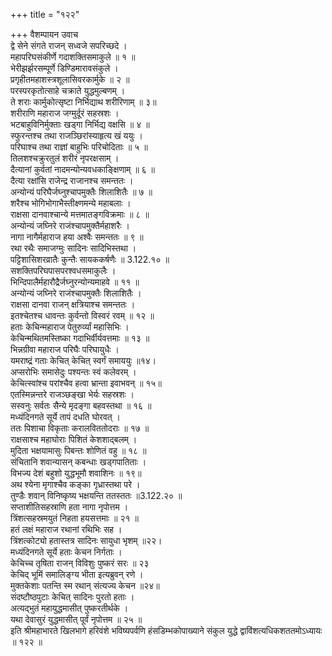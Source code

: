 +++
title = "१२२"

+++
वैशम्पायन उवाच  
द्वे सेने संगते राजन् सध्वजे सपरिच्छदे ।  
महापरिघसंकीर्णे गदाशक्तिसमाकुले ॥ १ ॥  
भेरीझर्झरसम्पूर्णे डिण्डिमारावसंकुले ।  
प्रगृहीतमहाशस्त्रशूलासिवरकार्मुके ॥ २ ॥  
परस्परकृतोत्साहे चक्राते युद्धमुल्बणम् ।  
ते शराः कार्मुकोत्सृष्टा निर्भिद्याथ शरीरिणाम् ॥ ३॥  
शरीराणि महाराज जग्मुर्दूरं सहस्रशः ।  
भटबाहुविनिर्मुक्ताः खड्गा निर्भिद्य वक्षसि ॥ ४ ॥  
स्फुरन्तश्च तथा राजञ्छिरांस्याहृत्य खं ययुः ।  
परिघाश्च तथा राज्ञां बाहुभिः परिचोदिताः ॥ ५ ॥  
तिलशश्चक्रुरतुलं शरीरं नृपरक्षसाम् ।  
दैत्यानां कुर्वतां नादमन्योन्यवधकाङ्क्षिणाम् ॥ ६ ॥  
दैत्या रक्षांसि राजेन्द्र राजानश्च समन्ततः ।  
अन्योन्यं परिघैर्जघ्नुश्चापमुक्तैः शिलाशितैः ॥ ७ ॥  
शरैश्च भोगिभोगाभैस्तीक्ष्णमन्ये महाबलाः ।  
राक्षसा दानवाश्चान्ये मत्तमातङ्गविक्रमाः ॥ ८ ॥  
अन्योन्यं जघ्निरे राजंश्चापमुक्तैर्महाशरैः ।  
नागा नागैर्महाराज हया अश्वैः समन्ततः ॥ ९ ॥  
रथा रथैः समाजग्मुः सादिनः सादिभिस्तथा ।  
पट्टिशासिशरव्रातैः कुन्तैः सायककर्षणैः ॥ 3.122.१० ॥  
सशक्तिपरिघपासपरश्वधसमाकुलैः ।  
भिन्दिपालैर्महारौद्रैर्जघ्नुरन्योन्यमाहवे ॥ ११ ॥  
अन्योन्यं जघ्निरे राजंश्चापमुक्तैः शिलाशितैः ।  
राक्षसा दानवा राजन् क्षत्रियाश्च समन्ततः ।  
इतश्चेतश्च धावन्तः कुर्वन्तो विस्वरं रवम् ॥ १२ ॥  
हताः केचिन्महाराज पेतुरुर्व्यां महासिभिः ।  
केचिन्मथितमस्तिष्का गदाभिर्वीर्यवत्तमाः ॥ १३ ॥  
भिन्नग्रीवा महाराज परिघैः परिघायुधैः ।  
यमराष्द्रं गताः केचित् केचित् स्वर्गं समाययुः ॥१४।  
अप्सरोभिः समासेदुः पश्यन्तः स्वं कलेवरम् ।  
केचित्स्वांश्च परांश्चैव हत्वा भ्रान्ता इवाभवन् ॥ १५॥  
एतस्मिन्नन्तरे राजञ्छङ्खा भेर्यः सहस्रशः ।  
सस्वनुः सर्वतः सैन्ये मृदङ्गा बहवस्तथा ॥ १६ ॥  
मध्यंदिनगते सूर्ये तापं दधति घोरवत् ।  
ततः पिशाचा विकृताः करालविततोदराः ॥ १७ ॥  
राक्षसाश्च महाघोराः पिशितं केशशाद्बलम् ।  
मुदिता भक्षयामासुः पिबन्तः शोणितं वहु ॥ १८ ॥  
संचितानि शवान्यासन् कबन्धाः खड्गपातिताः ।  
विभज्य देशं बहुशो युद्धभूमौ शवाशिनः ॥ १९॥  
अथ श्येना मृगाश्चैव कङ्का गृध्रास्तथा परे ।  
तुण्डैः शवान् विनिष्कृष्य भक्षयन्ति ततस्ततः ॥3.122.२० ॥  
सप्ताशीतिसहस्राणि हता नागा नृपोत्तम ।  
त्रिंशत्सहस्रमयुतं निहता हयसत्तमाः ॥ २१ ॥  
हतं लक्षं महाराज रथानां रथिभिः सह ।  
त्रिंशत्कोट्यो हतास्तत्र सादिनः सायुधा भृशम् ॥२२।  
मध्यंदिनगते सूर्ये हताः केचन निर्गताः ।  
केचिच्च तृषिता राजन् विविशुः पुष्करं सरः ॥ २३  
केचिद् भूमिं समालिङ्ग्य भीता इत्यब्रुवन् रणे ।  
मुक्तकेशाः पतन्ति स्म रथान् संत्यज्य केचन ॥२४॥  
संदष्टौष्ठपुटाः केचित् सादिनः पुरतो हताः ।  
अत्यद्भुतं महायुद्धमासीत् पुष्करतीर्थके ।  
यथा देवासुरं युद्धमासीत् पूर्वं नृपोत्तम ॥ २५ ॥  
इति श्रीमहाभारते खिलभागे हरिवंशे भविष्यपर्वणि हंसडिम्भकोपाख्याने संकुल युद्धे द्वाविंशत्यधिकशततमोऽध्यायः ॥ १२२ ॥